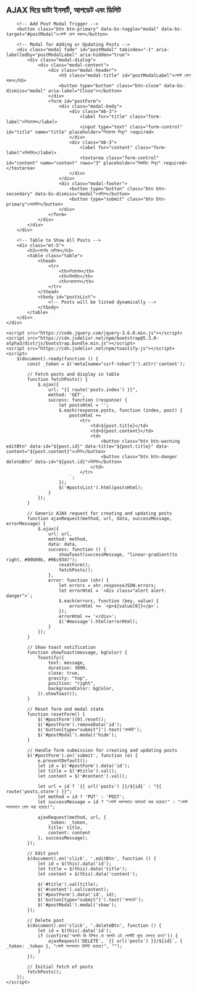 <!DOCTYPE html>
<html lang="en">
<head>
    <meta charset="UTF-8">
    <meta name="viewport" content="width=device-width, initial-scale=1.0">
    <title>Posts Management</title>
    <meta name="csrf-token" content="{{ csrf_token() }}">
    <link rel="stylesheet" href="https://cdn.jsdelivr.net/npm/bootstrap@5.3.0-alpha3/dist/css/bootstrap.min.css">
    <link rel="stylesheet" href="https://cdn.jsdelivr.net/npm/toastify-js/src/toastify.min.css">
</head>
<body>
    <div class="container mt-5">
        <h2>AJAX দিয়ে ডাটা ইনসার্ট, আপডেট এবং ডিলিট</h2>

        <!-- Add Post Modal Trigger -->
        <button class="btn btn-primary" data-bs-toggle="modal" data-bs-target="#postModal">পোস্ট যোগ করুন</button>

        <!-- Modal for Adding or Updating Posts -->
        <div class="modal fade" id="postModal" tabindex="-1" aria-labelledby="postModalLabel" aria-hidden="true">
            <div class="modal-dialog">
                <div class="modal-content">
                    <div class="modal-header">
                        <h5 class="modal-title" id="postModalLabel">পোস্ট যোগ করুন</h5>
                        <button type="button" class="btn-close" data-bs-dismiss="modal" aria-label="Close"></button>
                    </div>
                    <form id="postForm">
                        <div class="modal-body">
                            <div class="mb-3">
                                <label for="title" class="form-label">শিরোনাম</label>
                                <input type="text" class="form-control" id="title" name="title" placeholder="শিরোনাম লিখুন" required>
                            </div>
                            <div class="mb-3">
                                <label for="content" class="form-label">বিস্তারিত</label>
                                <textarea class="form-control" id="content" name="content" rows="3" placeholder="বিস্তারিত লিখুন" required></textarea>
                            </div>
                        </div>
                        <div class="modal-footer">
                            <button type="button" class="btn btn-secondary" data-bs-dismiss="modal">বাতিল</button>
                            <button type="submit" class="btn btn-primary">সাবমিট</button>
                        </div>
                    </form>
                </div>
            </div>
        </div>

        <!-- Table to Show All Posts -->
        <div class="mt-5">
            <h3>পোস্টের তালিকা</h3>
            <table class="table">
                <thead>
                    <tr>
                        <th>শিরোনাম</th>
                        <th>বিস্তারিত</th>
                        <th>অ্যাকশন</th>
                    </tr>
                </thead>
                <tbody id="postsList">
                    <!-- Posts will be listed dynamically -->
                </tbody>
            </table>
        </div>
    </div>

    <script src="https://code.jquery.com/jquery-3.6.0.min.js"></script>
    <script src="https://cdn.jsdelivr.net/npm/bootstrap@5.3.0-alpha3/dist/js/bootstrap.bundle.min.js"></script>
    <script src="https://cdn.jsdelivr.net/npm/toastify-js"></script>
    <script>
        $(document).ready(function () {
            const _token = $('meta[name="csrf-token"]').attr('content');

            // Fetch posts and display in table
            function fetchPosts() {
                $.ajax({
                    url: "{{ route('posts.index') }}",
                    method: 'GET',
                    success: function (response) {
                        let postsHtml = '';
                        $.each(response.posts, function (index, post) {
                            postsHtml += `
                                <tr>
                                    <td>${post.title}</td>
                                    <td>${post.content}</td>
                                    <td>
                                        <button class="btn btn-warning editBtn" data-id="${post.id}" data-title="${post.title}" data-content="${post.content}">এডিট</button>
                                        <button class="btn btn-danger deleteBtn" data-id="${post.id}">ডিলিট</button>
                                    </td>
                                </tr>
                            `;
                        });
                        $('#postsList').html(postsHtml);
                    }
                });
            }

            // Generic AJAX request for creating and updating posts
            function ajaxRequest(method, url, data, successMessage, errorMessage) {
                $.ajax({
                    url: url,
                    method: method,
                    data: data,
                    success: function () {
                        showToast(successMessage, "linear-gradient(to right, #00b09b, #96c93d)");
                        resetForm();
                        fetchPosts();
                    },
                    error: function (xhr) {
                        let errors = xhr.responseJSON.errors;
                        let errorHtml = `<div class="alert alert-danger">`;
                        $.each(errors, function (key, value) {
                            errorHtml += `<p>${value[0]}</p>`;
                        });
                        errorHtml += '</div>';
                        $('#message').html(errorHtml);
                    }
                });
            }

            // Show toast notification
            function showToast(message, bgColor) {
                Toastify({
                    text: message,
                    duration: 3000,
                    close: true,
                    gravity: "top",
                    position: "right",
                    backgroundColor: bgColor,
                }).showToast();
            }

            // Reset form and modal state
            function resetForm() {
                $('#postForm')[0].reset();
                $('#postForm').removeData('id');
                $('button[type="submit"]').text('সাবমিট');
                $('#postModal').modal('hide');
            }

            // Handle form submission for creating and updating posts
            $('#postForm').on('submit', function (e) {
                e.preventDefault();
                let id = $('#postForm').data('id');
                let title = $('#title').val();
                let content = $('#content').val();

                let url = id ? `{{ url('posts') }}/${id}` : "{{ route('posts.store') }}";
                let method = id ? 'PUT' : 'POST';
                let successMessage = id ? "পোস্ট সফলভাবে আপডেট করা হয়েছে!" : "পোস্ট সফলভাবে যোগ করা হয়েছে!";

                ajaxRequest(method, url, {
                    _token: _token,
                    title: title,
                    content: content
                }, successMessage);
            });

            // Edit post
            $(document).on('click', '.editBtn', function () {
                let id = $(this).data('id');
                let title = $(this).data('title');
                let content = $(this).data('content');

                $('#title').val(title);
                $('#content').val(content);
                $('#postForm').data('id', id);
                $('button[type="submit"]').text('আপডেট');
                $('#postModal').modal('show');
            });

            // Delete post
            $(document).on('click', '.deleteBtn', function () {
                let id = $(this).data('id');
                if (confirm('আপনি কি নিশ্চিত যে আপনি এই পোস্টটি মুছে ফেলতে চান?')) {
                    ajaxRequest('DELETE', `{{ url('posts') }}/${id}`, { _token: _token }, "পোস্ট সফলভাবে ডিলিট হয়েছে!", "");
                }
            });

            // Initial fetch of posts
            fetchPosts();
        });
    </script>
</body>
</html>
